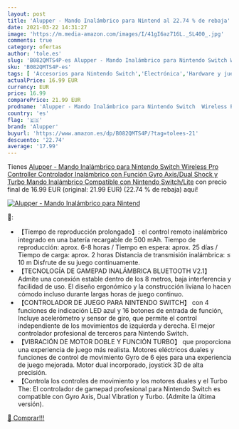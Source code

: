 ```yaml
---
layout: post
title: 'Alupper - Mando Inalámbrico para Nintend al 22.74 % de rebaja'
date: 2021-03-22 14:31:27
image: 'https://m.media-amazon.com/images/I/41gI6az716L._SL400_.jpg'
comments: true
category: ofertas
author: 'tole.es'
slug: 'B082QMTS4P-es Alupper - Mando Inalámbrico para Nintendo Switch Wireless...'
sku: 'B082QMTS4P-es'
tags: [ 'Accesorios para Nintendo Switch','Electrónica','Hardware y juegos para Nintendo Switch','Mandos para Nintendo Switch','Videojuegos','alupper','nintendo', ]
actualPrice: 16.99 EUR
currency: EUR
price: 16.99
comparePrice: 21.99 EUR
prodname: 'Alupper - Mando Inalámbrico para Nintendo Switch  Wireless Pro Controller Controlador Inalámbrico con Función Gyro Axis/Dual Shock y Turbo Mando Inalámbrico Compatible con Nintendo Switch/Lite'
country: 'es'
flag: '🇪🇸'
brand: 'Alupper'
buyurl: 'https://www.amazon.es/dp/B082QMTS4P/?tag=tolees-21'
descuento: '22.74'
average: '17.99'
---
```


Tienes [Alupper - Mando Inalámbrico para Nintendo Switch  Wireless Pro Controller Controlador Inalámbrico con Función Gyro Axis/Dual Shock y Turbo Mando Inalámbrico Compatible con Nintendo Switch/Lite](https://www.amazon.es/dp/B082QMTS4P/?tag=tolees-21) con precio final de  16.99 EUR (original: 21.99 EUR) (22.74 %  de rebaja) aqui!

[![Alupper - Mando Inalámbrico para Nintend](https://m.media-amazon.com/images/I/41gI6az716L._SL400_.jpg)](https://www.amazon.es/dp/B082QMTS4P/?tag=tolees-21)

🔎:

- 【Tiempo de reproducción prolongado】: el control remoto inalámbrico integrado en una batería recargable de 500 mAh. Tiempo de reproducción: aprox. 6-8 horas / Tiempo en espera: aprox. 25 días / Tiempo de carga: aprox. 2 horas Distancia de transmisión inalámbrica: ≤ 10 m Disfrute de su juego continuamente.
- 【TECNOLOGÍA DE GAMEPAD INALÁMBRICA BLUETOOTH V2.1】 Admite una conexión estable dentro de los 8 metros, baja interferencia y facilidad de uso. El diseño ergonómico y la construcción liviana lo hacen cómodo incluso durante largas horas de juego continuo.
- 【CONTROLADOR DE JUEGO PARA NINTENDO SWITCH】 con 4 funciones de indicación LED azul y 16 botones de entrada de función, Incluye acelerómetro y sensor de giro, que permite el control independiente de los movimientos de izquierda y derecha. El mejor controlador profesional de terceros para Nintendo Switch.
- 【VIBRACIÓN DE MOTOR DOBLE Y FUNCIÓN TURBO】 que proporciona una experiencia de juego más realista. Motores eléctricos duales y funciones de control de movimiento Gyro de 6 ejes para una experiencia de juego mejorada. Motor dual incorporado, joystick 3D de alta precisión.
- 【Controla los controles de movimiento y los motores duales y el Turbo The: El controlador de gamepad profesional para Nintendo Switch es compatible con Gyro Axis, Dual Vibration y Turbo. (Admite la última versión).

[🛒 Comprar!!!](https://www.amazon.es/dp/B082QMTS4P/?tag=tolees-21)
